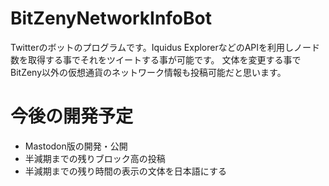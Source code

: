# BitZenyNetworkInfoBot
Twitterのボットのプログラムです。Iquidus ExplorerなどのAPIを利用しノード数を取得する事でそれをツイートする事が可能です。
文体を変更する事でBitZeny以外の仮想通貨のネットワーク情報も投稿可能だと思います。
# 今後の開発予定
- Mastodon版の開発・公開
- 半減期までの残りブロック高の投稿
- 半減期までの残り時間の表示の文体を日本語にする
